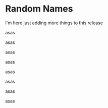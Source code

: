 # Random Names


I'm here just adding more things to this release

asas 

asas 

asas 

asas 

asas 

asas 

asas 


asas 
